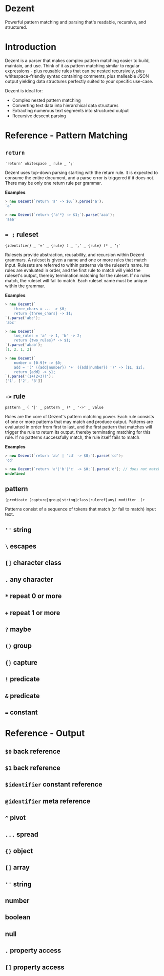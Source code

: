 # Dezent

Powerful pattern matching and parsing that's readable, recursive, and structured.

# Introduction

Dezent is a parser that makes complex pattern matching easier to build, maintain, and use. Think of it as pattern matching similar to regular expressions - plus reusable rules that can be nested recursively, plus whitespace-friendly syntax containing comments, plus malleable JSON output yielding data structures perfectly suited to your specific use-case.

Dezent is ideal for:
* Complex nested pattern matching
* Converting text data into hierarchical data structures
* Extracting numerous text segments into structured output
* Recursive descent parsing

<!---
# Quick Start Example: Parsing URLs

Dezent is inspired by [Parsing Expression Grammars](https://en.wikipedia.org/wiki/Parsing_expression_grammar) - if you understand the basic concepts of PEGs, Dezent will be easy to follow.

To parse a document, you must create a grammar that describes how your document is parsed. A sample [URL grammar](dist/URL.dezent) is included in this distribution. The grammar looks like this:
```
return ({scheme} ':')? '//' ({userinfo} '@')? {host} (':' {port})? {path} {query}? {fragment}?
    -> {
        URL: $0,
        scheme: $1,
        userinfo: $2,
        host: $3,
        port: $4,
        ...$5,
        query: $6,
        fragment: $7
    };

TODO: rest of grammar
```

To try it out, install Dezent and execute the JSON example using the command-line `dezent` script:

```bash
npm install dezent
PATH=$(npm bin):$PATH; dezent \
    node_modules/dezent/doc/URL.dezent \
    - < 'myscheme://myhost.com/path/to/resource?name1=value%201&name2=value+2'
```

Or, in Javascript:
```javascript
fs = require('fs');
Dezent = require('dezent').Dezent;

var grammar = fs.readFileSync('node_modules/dezent/doc/URL.dezent');
let output = new Dezent(grammar).parse(
    'myscheme://myhost.com/path/to/resource?name1=value%201&name2=value+2'
);
console.log(JSON.stringify(output));
```

Either of the above will produce this output:
```JSON
{
    "URL": "myscheme://myhost.com/path/to/resource?name1=value%201&name2=value+2",
    "scheme": "myscheme",
    "host": "myhost.com",
    "port": null,
    "path": "path/to/resource",
    "pathComponents": ["path", "to", "resource"],
    "query": [
        { "name": "name1", "value": ["value", "%20", "1"] },
        { "name": "name2", "value": ["value 2"] }
    ],
    "fragment": null
}
```
-->

# Reference - Pattern Matching

## `return`
```
'return' whitespace _ rule _ ';'
```
Dezent uses top-down parsing starting with the return rule. It is expected to consume the entire document, and a parse error is triggered if it does not. There may be only one return rule per grammar.

**Examples**
```javascript
> new Dezent(`return 'a' -> $0;`).parse('a');
`a`

> new Dezent(`return {'a'*} -> $1;`).parse('aaa');
'aaa'
```

## `= ;` ruleset
```
{identifier} _ '=' _ {rule} ( _ ',' _ {rule} )* _ ';'
```
Rulesets provide abstraction, reusability, and recursion within Dezent grammars. A ruleset is given a name and one or more rules that match input. Rulesets are referred to within patterns via the ruleset's name. Its rules are evaluated in order, and the first rule to match will yield the ruleset's output, thereby termination matching for the ruleset. If no rules match, the ruleset will fail to match. Each ruleset name must be unique within the grammar.

**Examples**
```javascript
> new Dezent(`
    three_chars = ... -> $0;
    return {three_chars} -> $1;
`).parse('abc');
'abc'

> new Dezent(`
    two_rules = 'a' -> 1, 'b' -> 2;
    return {two_rules}* -> $1;
`).parse('abab');
[1, 2, 1, 2]

> new Dezent(`
    number = [0-9]+ -> $0;
    add = '(' ({add|number}) '+' ({add|number}) ')' -> [$1, $2];
    return {add} -> $1;
`).parse('(1+(2+3))');
['1', ['2', '3']]
```

## `->` rule
```
pattern _ ( '|' _ pattern _ )* _ '->' _ value
```
Rules are the core of Dezent's pattern matching power. Each rule consists of one or more patterns that may match and produce output. Patterns are evaluated in order from first to last, and the first pattern that matches will trigger the rule to return its output, thereby terminating matching for this rule. If no patterns successfully match, the rule itself fails to match.

**Examples**
```javascript
> new Dezent(`return 'ab' | 'cd' -> $0;`).parse('cd');
'cd'

> new Dezent(`return 'a'|'b'|'c' -> $0;`).parse('d'); // does not match
undefined
```

## pattern
```
(predicate (capture|group|string|class|ruleref|any) modifier _)+
```
Patterns consist of a sequence of tokens that match (or fail to match) input text.

## `''` string

## `\` escapes

## `[]` character class

## `.` any character

## `*` repeat 0 or more

## `+` repeat 1 or more

## `?` maybe

## `()` group

## `{}` capture

## `!` predicate

## `&` predicate

## `=` constant


# Reference - Output

## `$0` back reference

## `$1` back reference

## `$identifier` constant reference

## `@identifier` meta reference

## `^` pivot

## `...` spread

## `{}` object

## `[]` array

## `''` string

## number

## boolean

## null

## `.` property access

## `[]` property access




